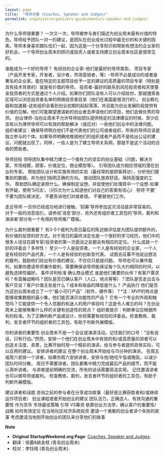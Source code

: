 ```yaml
---
layout: page
title:  "导师评委 (Coaches, Speaker and Judges)" 
permalink: organizer/organizers-guide/mentors-speaker-and-judges/
---
```


为什么导师很重要？
    一次又一次，导师被参与者们描述为创业周末最有价值的特色。导师给予团队一对一的建议，是团队在创业成长过程中最无价的和关键的因素。导师本身喜欢跟队伍们一起，因为这是一个分享知识和帮助有想法的企业家的好机会，一个导师创业周末的顾问或投资人或者支持建立创业周末社区是很常见的。

谁能成为一个好的导师？
    有经验的企业家-他们是最好的导师类型。
    项目专家（产品开发专家，开发者，设计者，市场营销者，等）-导师不必是成功的或者是著名的企业家。能在特定的主题项目给予一定的建议的高质量的项目专家（特别是具有技术背景的）就是有价值的导师。
    投资者-最好的联系到风险投资者和天使基金投资者的方式是通过个人介绍。如果你们团队没有人可以介绍给你，那就搜索各区域可以浏览投资者名单的网络投资者目录（他们在美国是很流行的）。
    创业孵化器和加速器-这些组织会看到创业初期的起起落落，并且能为创业发展阶段提供有价值的见解。他们可能期望邀请新的创业者去申请他们的项目，他们会做优秀的导师。
    创业律师-当创业周末不允许导师给团队提供特定的法律建议的时候，至少应该有以为律师导师可以有效的帮助解决（或应对）一些他们创业中的法律问题。
组织者建议：确保导师明白他们不是代表他们的公司或者组织，所有的导师应该是独立参与的个体。如果导师明确地推销他们的组织或者产品而不是给出公证的建议，问题就出现了。同样，一些人是为了建立导师关系网，那就不是这个活动的合格的赞助者。

导师目标
    领导团队集中精力建立一个强有力的坚实的创业基础（问题，解决方案，市场规模，顾客，价值定位，商业模型等）。
    引导团队成为相应领域的潜在创业的专家。
    帮助团队设计和实施有效的实验（最经常的是顾客拜访），分析他们搜集到的数据，并为他们指明正确的方向。
    推动团队放弃舒适，保持高强度的工作。
    帮助团队确定承担什么。确保制定设想，并促使他们处理其中一个设想-如果有怀疑，使用‘5问法’。（问5次为什么知道他们对自己的答案有信心）
导师‘不要’
    不要为团队做决定。
    不要告诉他们对或者错。
    不要替他们工作。

走近导师
    一旦你已经成功地进行接触，‘招募’导师参加这次活动是非常容易的。
    对于一般的消息指引，请参阅‘消息’部分，另外还有组织者工具包的‘导师，裁判和演讲者’部分有一个有用的导师推广模板。



为什么裁判很重要？
    有3-5个裁判为周日最后的陈述做评估是为团队提供额外的，有价值的反馈的好方式。对于周日的最终决定也是一个很好的学习经历，他们中的很多人往往在跟专家/投资者的第一次面谈之前都会有相应的定位。
什么成就一个好的评委会？多样性！
    至少一个人是投资者，一个人是有经验的企业家，一个人是有经验的产品代表，一个人是有经验的创新型代表。
    试图去征募不怕说出想法的裁判，鼓励他们给出有价值的建议，不仅仅只是提问题。
    导师也可以兼作裁判，如果你邀请导师兼作裁判，需要确保该导师能保证每个队大约相同的时间，以避免选择性偏好。
事件评判标准
    确认商业模式
    谁是他们重要的伙伴？有客户需求吗？有首展战略吗？团队是否已确认客户（人口，地点等等）？团队是否走出去与客户交谈？客户价值主张是什么？成本和收益的降低是什么？
    产品执行
    他们是否为这创业周末成立了一个“最小可行产品”（软件，硬件等）？*注：MVP的特点是能够收集数据的最小集。他们能否演示功能性的产品？
    它有一个专业的外观和触觉吗？它能提供一个令人信服的和迷人的用户体验吗？这是令人难忘的吗？在创业周末上能够聚集什么样的关键有创造性的观点？
    组织者提示：判断审议应根据所有的标准。为了正确判断产品或设计，你将需要有经验的评委会。检查教练、裁判，发言者环节的组织者的工具包，有助于判断外展模版。

你的讲者的重要性
    创业周末不是一个会议或演讲活动。记住我们的口号：“没有说话，只有行动。”然而，安排一个他们在创业周末中有效的和/或高质量的讲者可以创造关注度、卖票，比赛开始时用一个精彩的演讲，给与参与者提供具体实际，可以应用的建议。
安排讲者的建议
    在整个创业周末开始给与15分钟的演讲。
    在周五或周六安排一个讲者。如果你周六安排讲者，安排与他/她吃午饭或晚饭，以减少团队时间分散。
    周日不需要讲者。团队都集中精力完成最后产品的细节，而不能认真听讲者。
    与讲者提前明确的交流，所有的谈话需要简洁实用。
    记住邀请讲者也可以做导师或裁判。
    检查教练、裁判，发言者环节的组织者的工具包，有助于判断外展模版。

建议讲者和话题
    咨询之前的参与者在分享成功故事（最好是比赛获胜者和/或继续运作项目者）
    创业课程或者开始创业的建议
    团队活力，正确选人、有效沟通的重要性
    作为货币
    市场最佳策略
    引导 VS筹资
    依靠创业方法学，确认客户的重要性/战略
    如何有效定位
    在当地社区经济系统投资
    邀请一个勇敢的创业者讲个失败的故事
    考虑邀请当地刚开始创业的团队来分享他们的故事



**Note**

* __Original StartupWeekend.org Page__: [Coaches, Speaker and Judges](http://startupweekend.org/organizer/organizers-guide/mentors-speaker-and-judges/). 
* 翻译：徐蕾&姚金枝 (青岛创业周末)
* 校对：李钰晴 (青岛创业周末).